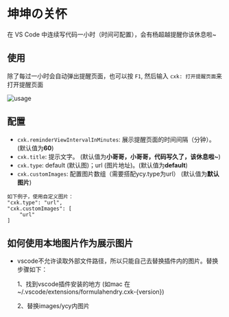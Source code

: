 #  坤坤の关怀

在 VS Code 中连续写代码一小时（时间可配置），会有杨超越提醒你该休息啦~

## 使用

除了每过一小时会自动弹出提醒页面，也可以按 `F1`, 然后输入 `cxk: 打开提醒页面`来打开提醒页面

![usage](images/usage.png)

## 配置

* `cxk.reminderViewIntervalInMinutes`: 展示提醒页面的时间间隔（分钟）。(默认值为**60**)
* `cxk.title`: 提示文字。 (默认值为**小哥哥，小哥哥，代码写久了，该休息啦~**)
* `cxk.type`: default (默认图)；url (图片地址)。(默认值为**default**)
* `cxk.customImages`: 配置图片数组（需要搭配ycy.type为url） (默认值为**默认图片**)

```
如下例子，使用自定义图片：
"cxk.type": "url",
"cxk.customImages": [
    "url"
]
```

## 如何使用本地图片作为展示图片

* vscode不允许读取外部文件路径，所以只能自己去替换插件内的图片。替换步骤如下：

  1、找到vscode插件安装的地方 (如mac 在~/.vscode/extensions/formulahendry.cxk-{version})

  2、替换images/ycy内图片